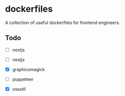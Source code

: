 dockerfiles
===========

A collection of useful dockerfiles for frontend engineers.

## Todo

- [ ] nextjs
- [ ] nestjs
- [x] graphicsmagick
- [ ] puppeteer
- [x] ossutil

